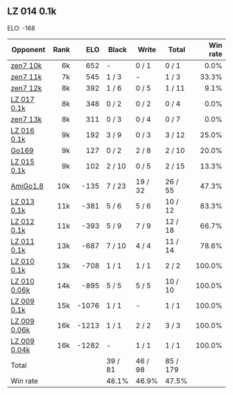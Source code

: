 ## LZ 014 0.1k ##

ELO: -168

Opponent | Rank | ELO | Black | Write | Total | Win rate
---------|-----:|----:|-------|-------|-------|-------:
[zen7 10k](zen7%2010k.md) | 6k | 652 | - | 0 / 1 | 0 / 1 | 0.0%
[zen7 11k](zen7%2011k.md) | 7k | 545 | 1 / 3 | - | 1 / 3 | 33.3%
[zen7 12k](zen7%2012k.md) | 8k | 392 | 1 / 6 | 0 / 5 | 1 / 11 | 9.1%
[LZ 017 0.1k](LZ%20017%200.1k.md) | 8k | 348 | 0 / 2 | 0 / 2 | 0 / 4 | 0.0%
[zen7 13k](zen7%2013k.md) | 8k | 311 | 0 / 3 | 0 / 4 | 0 / 7 | 0.0%
[LZ 016 0.1k](LZ%20016%200.1k.md) | 9k | 192 | 3 / 9 | 0 / 3 | 3 / 12 | 25.0%
[Go169](Go169.md) | 9k | 127 | 0 / 2 | 2 / 8 | 2 / 10 | 20.0%
[LZ 015 0.1k](LZ%20015%200.1k.md) | 9k | 102 | 2 / 10 | 0 / 5 | 2 / 15 | 13.3%
[AmiGo1.8](AmiGo1.8.md) | 10k | -135 | 7 / 23 | 19 / 32 | 26 / 55 | 47.3%
[LZ 013 0.1k](LZ%20013%200.1k.md) | 11k | -381 | 5 / 6 | 5 / 6 | 10 / 12 | 83.3%
[LZ 012 0.1k](LZ%20012%200.1k.md) | 11k | -393 | 5 / 9 | 7 / 9 | 12 / 18 | 66.7%
[LZ 011 0.1k](LZ%20011%200.1k.md) | 13k | -687 | 7 / 10 | 4 / 4 | 11 / 14 | 78.6%
[LZ 010 0.1k](LZ%20010%200.1k.md) | 13k | -708 | 1 / 1 | 1 / 1 | 2 / 2 | 100.0%
[LZ 010 0.06k](LZ%20010%200.06k.md) | 14k | -895 | 5 / 5 | 5 / 5 | 10 / 10 | 100.0%
[LZ 009 0.1k](LZ%20009%200.1k.md) | 15k | -1076 | 1 / 1 | - | 1 / 1 | 100.0%
[LZ 009 0.06k](LZ%20009%200.06k.md) | 16k | -1213 | 1 / 1 | 2 / 2 | 3 / 3 | 100.0%
[LZ 009 0.04k](LZ%20009%200.04k.md) | 16k | -1282 | - | 1 / 1 | 1 / 1 | 100.0%
Total | | | 39 / 81 | 46 / 98 | 85 / 179 | 
Win rate| | | 48.1% | 46.9% | 47.5% | 
